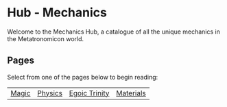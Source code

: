 # Hub - Mechanics

Welcome to the Mechanics Hub, a catalogue of all the unique mechanics in the Metatronomicon world.

## Pages

Select from one of the pages below to begin reading:

<table class="HubTable">
    <tr>
        <td>
        <a href="magic.html">Magic</a>
        </td>
        <td>
        <a href="physics.html">Physics</a>
        </td>
        <td>
        <a href="egoictrinity.html">Egoic Trinity</a>
        </td>
        <td>
        <a href="materials.html">Materials</a>
        </td>
    </tr>
</table>
